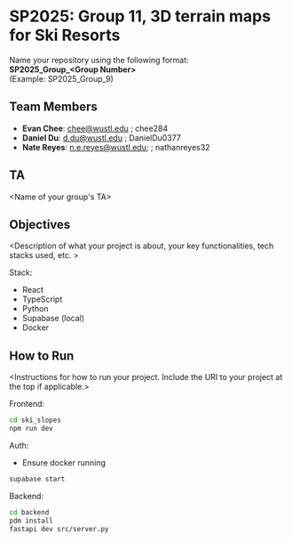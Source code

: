 # SP2025: Group 11, 3D terrain maps for Ski Resorts

Name your repository using the following format:  
**SP2025_Group_&lt;Group Number&gt;**  
(Example: SP2025_Group_9)

## Team Members
- **Evan Chee**: chee@wustl.edu ; chee284
- **Daniel Du**: d.du@wustl.edu ; DanielDu0377
- **Nate Reyes**: n.e.reyes@wustl.edu; ; nathanreyes32

## TA
&lt;Name of your group's TA&gt;

## Objectives
&lt;Description of what your project is about, your key functionalities, tech stacks used, etc. &gt;

Stack: 
* React
* TypeScript
* Python
* Supabase (local)
* Docker

## How to Run
&lt;Instructions for how to run your project. Include the URI to your project at the top if applicable.&gt;

Frontend:
```bash
cd ski_slopes
npm run dev
```

Auth:
* Ensure docker running
```bash
supabase start
```

Backend:
```bash
cd backend
pdm install
fastapi dev src/server.py
```